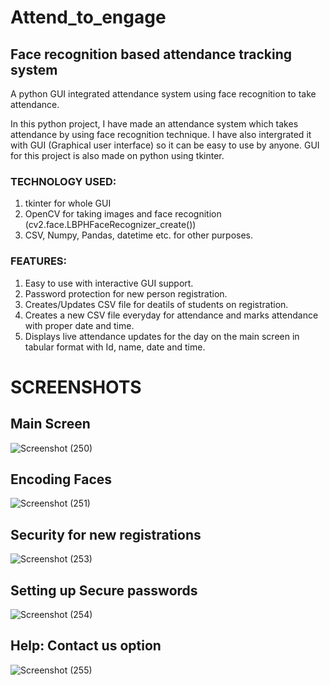# Attend_to_engage

## Face recognition based attendance tracking system
A python GUI integrated attendance system using face recognition to take attendance.

In this python project, I have made an attendance system which takes attendance by using face recognition technique. I have also intergrated it with GUI (Graphical user interface) so it can be easy to use by anyone. GUI for this project is also made on python using tkinter.

### TECHNOLOGY USED:
1) tkinter for whole GUI
2) OpenCV for taking images and face recognition (cv2.face.LBPHFaceRecognizer_create())
3) CSV, Numpy, Pandas, datetime etc. for other purposes.

### FEATURES:
1) Easy to use with interactive GUI support.
2) Password protection for new person registration.
3) Creates/Updates CSV file for deatils of students on registration.
4) Creates a new CSV file everyday for attendance and marks attendance with proper date and time.
5) Displays live attendance updates for the day on the main screen in tabular format with Id, name, date and time.


# SCREENSHOTS
## Main Screen 
![Screenshot (250)](https://user-images.githubusercontent.com/81810889/168971214-200933fe-1835-4fd1-8bf3-f60aef6ff667.png)

## Encoding Faces
![Screenshot (251)](https://user-images.githubusercontent.com/81810889/168971328-3c71327e-1023-41b1-8680-79c24dddefa7.png)

## Security for new registrations
![Screenshot (253)](https://user-images.githubusercontent.com/81810889/168971563-a7527b4d-b4c4-4f66-9499-b3b2bc0ea3e2.png)

## Setting up Secure passwords
![Screenshot (254)](https://user-images.githubusercontent.com/81810889/168971652-600980bc-5d6a-4902-951a-88df3d495b16.png)

## Help: Contact us option 
![Screenshot (255)](https://user-images.githubusercontent.com/81810889/168971837-74a09c74-f38a-438b-a2f8-d6e2fc8f635f.png)

